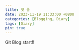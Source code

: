 ```yaml
---
title: 첫 줄
date: 2023-11-19 11:33:00 +0800
categories: [Blogging, Diary]
tags: [Diary]
pin: true
---
```


Git Blog start!!